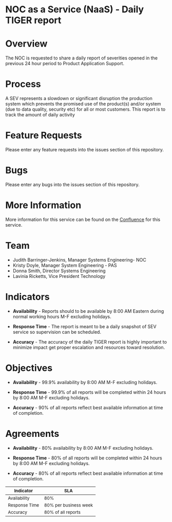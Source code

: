 NOC as a Service (NaaS) - Daily TIGER report
===================================

# Overview

The NOC is requested to share a daily report of severities opened in the previous 24 hour period to Product Application Support. 

# Process

A SEV represents a slowdown or significant disruption the production system which prevents the promised use of the product(s) and/or system (due to data quality, security etc) for all or most customers. This report is to track the amount of daily activity 

# Feature Requests
Please enter any feature requests into the issues section of this repository.

# Bugs
Please enter any bugs into the issues section of this repository.

# More Information
More information for this service can be found on the [Confluence](https://confluence.rsi.lexisnexis.com/display/NW/How+to+-+NOC+SEV+report) for this service.

# Team

* Judith Barringer-Jenkins, Manager Systems Engineering- NOC
* Kristy Doyle, Manager System Engineering - PAS
* Donna Smith, Director Systems Engineering
* Lavinia Ricketts, Vice President Technology

# Indicators

* **Availability** - Reports should to be available by 8:00 AM Eastern during normal working hours M-F excluding holidays.

* **Response Time** - The report is meant to be a daily snapshot of SEV service so supervision can be scheduled.

* **Accuracy** - The accuracy of the daily TIGER report is highly important to minimize impact get proper escalation and resources toward resolution.

# Objectives

* **Availability** - 99.9% availability by 8:00 AM M-F excluding holidays.

* **Response Time** - 99.9% of all reports will be completed within 24 hours by 8:00 AM M-F excluding holidays.

* **Accuracy** - 90% of all reports reflect best available information at time of completion.

# Agreements

* **Availability** - 80% availability by 8:00 AM M-F excluding holidays.

* **Response Time** - 80% of all reports will be completed within 24 hours by 8:00 AM M-F excluding holidays.

* **Accuracy** - 80% of all reports reflect best available information at time of completion.

|<sub>Indicator</sub>|<sub>SLA</sub>|
| ------ | ------ |
|<sub>Availability</sub>|<sub>80%</sub>|
|<sub>Response Time</sub>|<sub>80% per business week</sub>|
|<sub>Accuracy</sub>|<sub>80% of all reports</sub>|
